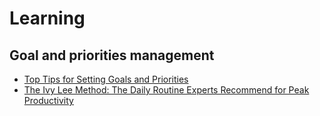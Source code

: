 # Learning

## Goal and priorities management
- [Top Tips for Setting Goals and Priorities](https://psychcentral.com/lib/top-tips-for-setting-goals-and-priorities/)
- [The Ivy Lee Method: The Daily Routine Experts Recommend for Peak Productivity](https://jamesclear.com/ivy-lee)
